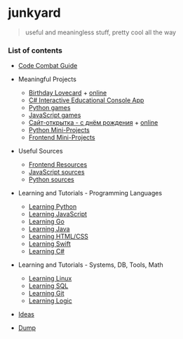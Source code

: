 # junkyard

> useful and meaningless stuff, pretty cool all the way

### List of contents

* [Code Combat Guide](code_combat/)

* Meaningful Projects
    + [Birthday Lovecard](bday/) + [online](https://ripssr.github.io/hbk_n/)
    + [C# Interactive Educational Console App](csharp/csharpapp/)
    + [Python games](python/pygames/)
    + [JavaScript games](javascript/jsgames/)
    + [Сайт-открытка - с днём рождения](javascript/birthday/) + [online](https://ripssr.github.io/birthday/)
    + [Python Mini-Projects](python/pyprojects/)
    + [Frontend Mini-Projects](javascript/jsprojects/)

* Useful Sources
    + [Frontend Resources](useful/frontend_stuff/)
    + [JavaScript sources](useful/jsFuncs/)
    + [Python sources](useful/python_funcs/)

* Learning and Tutorials - Programming Languages
    + [Learning Python](python/pylearn/)
    + [Learning JavaScript](javascript/jslearn/)
    + [Learning Go](langs/golearn/)
    + [Learning Java](langs/javalearn/)
    + [Learning HTML/CSS](langs/frontendlearn/)
    + [Learning Swift](langs/swiftlearn/)
    + [Learning C#](csharp/csharplearn/)

* Learning and Tutorials - Systems, DB, Tools, Math
    + [Learning Linux](tools/linuxlearn/)
    + [Learning SQL](tools/sqllearn/)
    + [Learning Git](tools/gitlearn/)
    + [Learning Logic](tools/logiclearn/)

* [Ideas](useful/ideas/)
* [Dump](dumpyard/)
